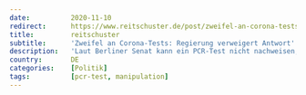 ```yaml
---
date:          2020-11-10
redirect:      https://www.reitschuster.de/post/zweifel-an-corona-tests-regierung-verweigert-antwort/
title:         reitschuster
subtitle:      'Zweifel an Corona-Tests: Regierung verweigert Antwort'
description:   'Laut Berliner Senat kann ein PCR-Test nicht nachweisen, dass ein Erreger vermehrungsfähig oder übertragbar ist. Das aber ist die Erreger-Definition im Infektionsschutzgesetz. Auf den Widerspruch angesprochen, duckt sich die Regierung weg.'
country:       DE
categories:    [Politik]
tags:          [pcr-test, manipulation]
---
```


